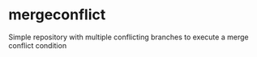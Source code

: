 # mergeconflict
Simple repository with multiple conflicting branches to execute a merge conflict condition
